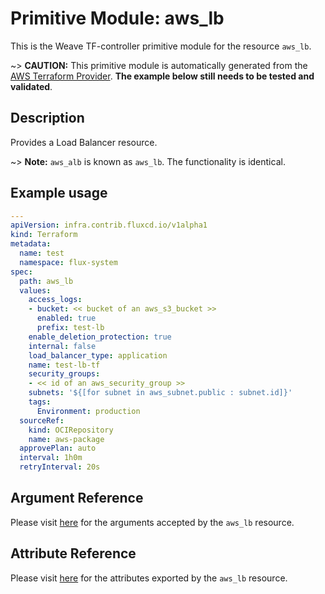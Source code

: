 
# Primitive Module: aws_lb

This is the Weave TF-controller primitive module for the resource `aws_lb`.

~> **CAUTION:** This primitive module is automatically generated from the [AWS Terraform Provider](https://registry.terraform.io/providers/hashicorp/aws/latest/docs/resources/lb). **The example below still needs to be tested and validated**.

## Description

Provides a Load Balancer resource.

~> **Note:** `aws_alb` is known as `aws_lb`. The functionality is identical.

## Example usage

```yaml
---
apiVersion: infra.contrib.fluxcd.io/v1alpha1
kind: Terraform
metadata:
  name: test
  namespace: flux-system
spec:
  path: aws_lb
  values:
    access_logs:
    - bucket: << bucket of an aws_s3_bucket >>
      enabled: true
      prefix: test-lb
    enable_deletion_protection: true
    internal: false
    load_balancer_type: application
    name: test-lb-tf
    security_groups:
    - << id of an aws_security_group >>
    subnets: '${[for subnet in aws_subnet.public : subnet.id]}'
    tags:
      Environment: production
  sourceRef:
    kind: OCIRepository
    name: aws-package
  approvePlan: auto
  interval: 1h0m
  retryInterval: 20s
```

## Argument Reference

Please visit [here](https://registry.terraform.io/providers/hashicorp/aws/latest/docs/resources/lb#argument-reference) for the arguments accepted by the `aws_lb` resource.

## Attribute Reference

Please visit [here](https://registry.terraform.io/providers/hashicorp/aws/latest/docs/resources/lb#attributes-reference) for the attributes exported by the `aws_lb` resource.

